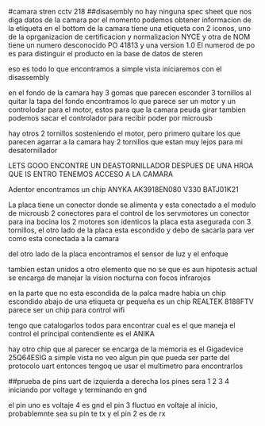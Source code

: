 #camara stren cctv 218
##disasembly 
no hay ninguna spec sheet que nos diga datos de la camara por el momento 
podemos obtener informacion de la etiqueta en el bottom de la camara
tiene una etiqueta con 2 iconos, uno de la oprganizacion de certificacion y normalizacion NYCE
y otra de NOM
tiene un numero desconocido PO 41813 y una version 1.0
El numerod de po es para distinguir el producto en la base de datos de steren

eso es todo lo que encontramos a simple vista iniciaremos con el disassembly

en el fondo de la camara hay 3 gomas que parecen esconder 3 tornillos
al quitar la tapa del fondo encontramos lo que parece ser un motor y un controlodar para el motor, estos para que la camara peuda girar 
tambien podemos sacar el controlador para recibir poder por microusb

hay otros 2 tornillos sosteniendo el motor, pero primero quitare los que parecen agarrar a la camara
hay 2 tornillos que estan muy lejos para mi desatornillador

LETS GOOO
ENCONTRE UN DEASTORNILLADOR DESPUES DE UNA HROA QUE IS ENTRO
TENEMOS ACCESO A LA CAMARA

Adentor encontramos un chip ANYKA 
AK3918EN080
V330
BATJ01K21

La placa tiene un conector donde se alimenta y esta conectado a el modulo de microusb
2 conectores para el control de los servmotores
un conector para ina bocina
los 2 motores son identicos
la placa esta asegurada con 3 tornillos, el otro lado de la placa esta escondido y debo de sacarla para ver como esta conectada a la camara

del otro lado de la placa encontramos el sensor de luz y el enfoque 

tambien estan unidos a otro elemento que no se que es aun 
hipotesis actual se encarga de manejar la vision nocturna con focos infrarojos


en la parte que no esta escondida de la palca madre habia un chip escondido abajo de una etiqueta qr pequeña 
es un chip REALTEK 8188FTV
parece ser un chip para control wifi

tengo que catalogarlos todos para encontrar cual es el que maneja el control 
el principal contendiente es el ANIKA

hay otro chip que al parecer se encarga de la memoria es el Gigadevice 25Q64ESIG
a simple vista no veo algun pin que pueda ser parte del protocolo uart entonces tengoq ue usar el multimetro para encontrarlos 

##prueba de pins uart de izquierda a derecha los pines sera 1 2 3 4 iniciando por voltage y terminando en gnd 

el pin uno es voltaje 4 es gnd
el pin 3 fluctuo en voltaje al inicio, probablemnte sea su pin te tx y el pin 2 es de rx


